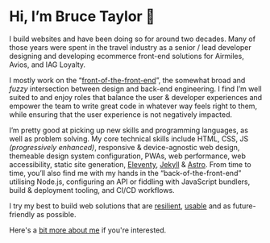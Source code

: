 # Hi, I’m Bruce Taylor 👋

I build websites and have been doing so for around two decades. Many of those years were spent in the travel industry as a senior / lead developer designing and developing ecommerce front-end solutions for Airmiles, Avios, and IAG Loyalty.

I mostly work on the “[front-of-the-front-end](https://bradfrost.com/blog/post/front-of-the-front-end-and-back-of-the-front-end-web-development/)”, the somewhat broad and *fuzzy* intersection between design and back-end engineering. I find I’m well suited to and enjoy roles that balance the user & developer experiences and empower the team to write great code in whatever way feels right to them, while ensuring that the user experience is not negatively impacted.

I’m pretty good at picking up new skills and programming languages, as well as problem solving. My core technical skills include HTML, CSS, JS *(progressively enhanced)*, responsive & device-agnostic web design, themeable design system configuration, PWAs, web performance, web accessibility, static site generation, [Eleventy](https://www.11ty.dev/), [Jekyll](https://jekyllrb.com/) & [Astro](https://astro.build/). From time to time, you’ll also find me with my hands in the “back-of-the-front-end” utilising Node.js, configuring an API or fiddling with JavaScript bundlers, build & deployment tooling, and CI/CD workflows.

I try my best to build web solutions that are [resilient](https://resilientwebdesign.com/), [usable](https://trentwalton.com/2014/03/10/device-agnostic/) and as future-friendly as possible.

Here's a [bit more about me](https://brootaylor.com/about) if you're interested.
